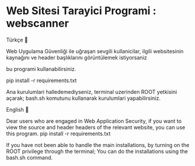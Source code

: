 # Web Sitesi Tarayici Programi : webscanner


Türkçe 🏁

Web Uygulama Güvenliği ile uğraşan sevgili kullanicilar, ilgili websitesinin kaynağını ve header başlıklarını görüntülemek istiyorsaniz

bu programi kullanabilirsiniz.

pip install -r requirements.txt

Ana kurulumlari halledemediyseniz, terminal uzerinden ROOT yetkisini açarak; bash.sh komutunu kullanarak kurulumlari yapabilirsiniz.

English 🏁

Dear users who are engaged in Web Application Security, if you want to view the source and header headers of the relevant website, you can use this program. pip install -r requirements.txt

If you have not been able to handle the main installations, by turning on the ROOT privilege through the terminal; You can do the installations using the bash.sh command.
